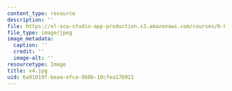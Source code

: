 ```yaml
---
content_type: resource
description: ''
file: https://ol-ocw-studio-app-production.s3.amazonaws.com/courses/6-004-computation-structures-spring-2017/6a91019fbeaaefca9b0b10cfea17b921_v4.jpg
file_type: image/jpeg
image_metadata:
  caption: ''
  credit: ''
  image-alt: ''
resourcetype: Image
title: v4.jpg
uid: 6a91019f-beaa-efca-9b0b-10cfea17b921
---
```

